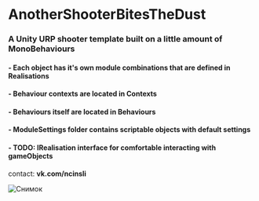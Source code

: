 # AnotherShooterBitesTheDust
### A Unity URP shooter template built on a little amount of MonoBehaviours
#### - Each object has it's own module combinations that are defined in **Realisations**
#### - Behaviour contexts are located in **Contexts**
#### - Behaviours itself are located in **Behaviours**
#### - ModuleSettings folder contains scriptable objects with default settings

#### - TODO: **IRealisation** interface for comfortable interacting with gameObjects

contact: **vk.com/ncinsli**

![Снимок](https://user-images.githubusercontent.com/56553344/122592290-883b2900-d07d-11eb-9f27-d3bf7266f927.PNG)

